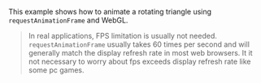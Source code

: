 This example shows how to animate a rotating triangle using `requestAnimationFrame` and WebGL.

> In real applications, FPS limitation is usually not needed. `requestAnimationFrame` usually takes 60 times per second and will generally match the display refresh rate in most web browsers. It it not necessary to worry about fps exceeds display refresh rate like some pc games.